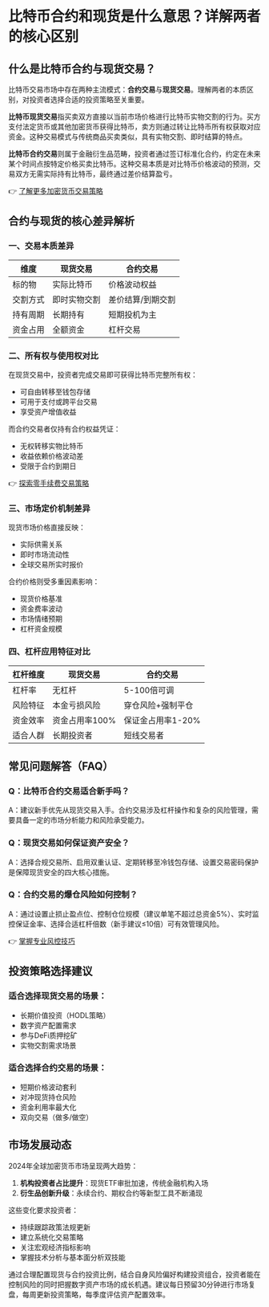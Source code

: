 # 比特币合约和现货是什么意思？详解两者的核心区别

## 什么是比特币合约与现货交易？

比特币交易市场中存在两种主流模式：**合约交易**与**现货交易**。理解两者的本质区别，对投资者选择合适的投资策略至关重要。

**比特币现货交易**指买卖双方直接以当前市场价格进行比特币实物交割的行为。买方支付法定货币或其他加密货币获得比特币，卖方则通过转让比特币所有权获取对应资金。这种交易模式与传统商品买卖类似，具有实物交割、即时结算的特点。

**比特币合约交易**则属于金融衍生品范畴，投资者通过签订标准化合约，约定在未来某个时间点按特定价格买卖比特币。这种交易本质是对比特币价格波动的预测，交易双方无需实际持有比特币，最终通过差价结算盈亏。

👉 [了解更多加密货币交易策略](https://bit.ly/okx_welcome)

## 合约与现货的核心差异解析

### 一、交易本质差异
| 维度        | 现货交易                  | 合约交易                  |
|-----------|-----------------------|-----------------------|
| 标的物      | 实际比特币               | 价格波动权益             |
| 交割方式    | 即时实物交割             | 差价结算/到期交割        |
| 持有周期    | 长期持有                 | 短期投机为主             |
| 资金占用    | 全额资金                 | 杠杆交易                 |

### 二、所有权与使用权对比
在现货交易中，投资者完成交易即可获得比特币完整所有权：
- 可自由转移至钱包存储
- 可用于支付或跨平台交易
- 享受资产增值收益

而合约交易者仅持有合约权益凭证：
- 无权转移实物比特币
- 收益依赖价格波动差
- 受限于合约到期日

👉 [探索零手续费交易策略](https://bit.ly/okx_welcome)

### 三、市场定价机制差异
现货市场价格直接反映：
- 实际供需关系
- 即时市场流动性
- 全球交易所实时报价

合约价格则受多重因素影响：
- 现货价格基准
- 资金费率波动
- 市场情绪预期
- 杠杆资金规模

### 四、杠杆应用特征对比
| 杠杆维度   | 现货交易       | 合约交易            |
|--------|------------|-----------------|
| 杠杆率   | 无杠杆       | 5-100倍可调       |
| 风险特征 | 本金亏损风险   | 穿仓风险+强制平仓   |
| 资金效率 | 资金占用率100% | 保证金占用率1-20%  |
| 适合人群 | 长期投资者     | 短线交易者         |

## 常见问题解答（FAQ）

### Q：比特币合约交易适合新手吗？
A：建议新手优先从现货交易入手。合约交易涉及杠杆操作和复杂的风险管理，需要具备一定的市场分析能力和风险承受能力。

### Q：现货交易如何保证资产安全？
A：选择合规交易所、启用双重认证、定期转移至冷钱包存储、设置交易密码保护是保障现货安全的四大核心措施。

### Q：合约交易的爆仓风险如何控制？
A：通过设置止损止盈点位、控制仓位规模（建议单笔不超过总资金5%）、实时监控保证金率、选择合适杠杆倍数（新手建议≤10倍）可有效管理风险。

👉 [掌握专业风控技巧](https://bit.ly/okx_welcome)

## 投资策略选择建议

### 适合选择现货交易的场景：
- 长期价值投资（HODL策略）
- 数字资产配置需求
- 参与DeFi质押挖矿
- 实物交割需求场景

### 适合选择合约交易的场景：
- 短期价格波动套利
- 对冲现货持仓风险
- 资金利用率最大化
- 双向交易（做多/做空）

## 市场发展动态

2024年全球加密货币市场呈现两大趋势：
1. **机构投资者占比提升**：现货ETF审批加速，传统金融机构入场
2. **衍生品创新升级**：永续合约、期权合约等新型工具不断涌现

这些变化要求投资者：
- 持续跟踪政策法规更新
- 建立系统化交易策略
- 关注宏观经济指标影响
- 掌握技术分析与基本面分析双技能

通过合理配置现货与合约投资比例，结合自身风险偏好构建投资组合，投资者能在控制风险的同时把握数字资产市场的成长机遇。建议每日预留30分钟进行市场复盘，每周更新投资策略，每季度评估资产配置效率。